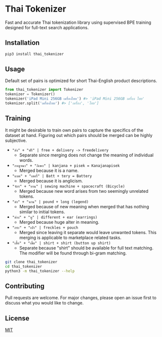 # Thai Tokenizer
Fast and accurate Thai tokenization library using supervised BPE training designed for full-text search applications.



## Installation
```bash
pip3 install thai_tokenizer
```



## Usage
Default set of pairs is optimized for short Thai-English product descriptions.
```python
from thai_tokenizer import Tokenizer
tokenizer = Tokenizer()
tokenizer('iPad Mini 256GB เครื่องไทย') #> 'iPad Mini 256GB เครื่อง ไทย'
tokenizer.split('เครื่องไทย') #> ['เครื่อง', 'ไทย']
```



## Training
It might be desirable to train own pairs to capture the specifics of the dataset at hand. Figuring out which pairs should be merged can be highly subjective.
- `"ส่ง" + "ฟรี" | free + delivery -> freedelivery`
  - Separate since merging does not change the meaning of individual words.
- `"กาญจนา" + "ภิเษก" | kanjana + pisek = Kanajanapisek`
  - Merged because it is a name.
- `"แบต" + "เตอรี่" | Batt + tery = Battery`
  - Merged because it is anglicism.
- `"จักร" + "ยาน" | sewing machine + spacecraft (Bicycle)`  
  - Merged because new word arises from two seemingly unrelated tokens.
- `"ตำ" + "นาน" | pound + long (legend)`
  - Merged because of new meaning when merged that has nothing similar to initial tokens.
- `"ต่าง" + "หู" | different + ear (earrings)`
  - Merged because huge alter in meaning.
- `"กระ" + "เป๋า" | freckles + pouch`
  - Merged since leaving it separate would leave unwanted tokens. This merging is applicable to marketplace related tasks.
- `"เสื้อ" + "เชิ้ต" | shirt + shirt (button up shirt)`
  - Separate because "shirt" should be available for full text matching. The modifier will be found through bi-gram matching.

```bash
git clone thai_tokenizer
cd thai_tokenizer
python3 -m thai_tokenizer --help
```



## Contributing
Pull requests are welcome. For major changes, please open an issue first to discuss what you would like to change.



## License
[MIT](https://choosealicense.com/licenses/mit/)
